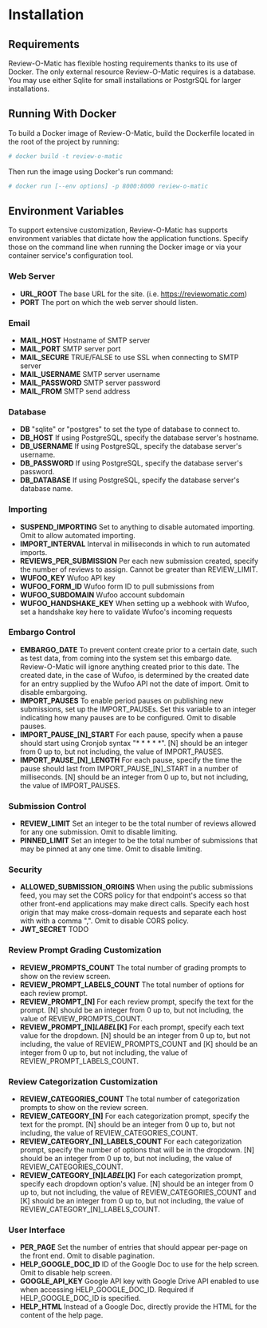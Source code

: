 # Installation

## Requirements

Review-O-Matic has flexible hosting requirements thanks to its use of Docker. The only external resource Review-O-Matic requires is a database. You may use either Sqlite for small installations or PostgrSQL for larger installations.

## Running With Docker

To build a Docker image of Review-O-Matic, build the Dockerfile located in the root of the project by running:

```bash
# docker build -t review-o-matic
```

Then run the image using Docker's run command:

```bash
# docker run [--env options] -p 8000:8000 review-o-matic
```

## Environment Variables

To support extensive customization, Review-O-Matic has supports environment variables that dictate how the application functions. Specify those on the command line when running the Docker image or via your container service's configuration tool.

### Web Server

* **URL_ROOT** The base URL for the site. (i.e. https://reviewomatic.com)
* **PORT** The port on which the web server should listen.

### Email

* **MAIL_HOST** Hostname of SMTP server
* **MAIL_PORT** SMTP server port
* **MAIL_SECURE** TRUE/FALSE to use SSL when connecting to SMTP server
* **MAIL_USERNAME** SMTP server username
* **MAIL_PASSWORD** SMTP server password
* **MAIL_FROM** SMTP send address

### Database

* **DB** "sqlite" or "postgres" to set the type of database to connect to.
* **DB_HOST** If using PostgreSQL, specify the database server's hostname.
* **DB_USERNAME** If using PostgreSQL, specify the database server's username.
* **DB_PASSWORD** If using PostgreSQL, specify the database server's password.
* **DB_DATABASE** If using PostgreSQL, specify the database server's database name.

### Importing

* **SUSPEND_IMPORTING** Set to anything to disable automated importing. Omit to allow automated importing.
* **IMPORT_INTERVAL** Interval in milliseconds in which to run automated imports.
* **REVIEWS_PER_SUBMISSION** Per each new submission created, specify the number of reviews to assign. Cannot be greater than REVIEW_LIMIT.
* **WUFOO_KEY** Wufoo API key
* **WUFOO_FORM_ID** Wufoo form ID to pull submissions from
* **WUFOO_SUBDOMAIN** Wufoo account subdomain
* **WUFOO_HANDSHAKE_KEY** When setting up a webhook with Wufoo, set a handshake key here to validate Wufoo's incoming requests

### Embargo Control

* **EMBARGO_DATE** To prevent content create prior to a certain date, such as test data, from coming into the system set this embargo date. Review-O-Matic will ignore anything created prior to this date. The created date, in the case of Wufoo, is determined by the created date for an entry supplied by the Wufoo API not the date of import.  Omit to disable embargoing.
* **IMPORT_PAUSES** To enable period pauses on publishing new submissions, set up the IMPORT_PAUSEs. Set this variable to an integer indicating how many pauses are to be configured. Omit to disable pauses.
* **IMPORT_PAUSE_[N]_START** For each pause, specify when a pause should start using Cronjob syntax "\* \* \* \* \*". [N] should be an integer from 0 up to, but not including, the value of IMPORT_PAUSES.
* **IMPORT_PAUSE_[N]_LENGTH** For each pause, specify the time the pause should last from IMPORT\_PAUSE\_[N]\_START in a number of milliseconds. [N] should be an integer from 0 up to, but not including, the value of IMPORT_PAUSES.

### Submission Control

* **REVIEW_LIMIT** Set an integer to be the total number of reviews allowed for any one submission. Omit to disable limiting.
* **PINNED_LIMIT** Set an integer to be the total number of submissions that may be pinned at any one time. Omit to disable limiting.

### Security

* **ALLOWED_SUBMISSION_ORIGINS** When using the public submissions feed, you may set the CORS policy for that endpoint's access so that other front-end applications may make direct calls. Specify each host origin that may make cross-domain requests and separate each host with with a comma ",".  Omit to disable CORS policy.
* **JWT_SECRET** TODO

### Review Prompt Grading Customization

* **REVIEW_PROMPTS_COUNT** The total number of grading prompts to show on the review screen.
* **REVIEW_PROMPT_LABELS_COUNT** The total number of options for each review prompt.
* **REVIEW_PROMPT_[N]** For each review prompt, specify the text for the prompt. [N] should be an integer from 0 up to, but not including, the value of REVIEW_PROMPTS_COUNT.
* **REVIEW_PROMPT_[N]_LABEL_[K]** For each prompt, specify each text value for the dropdown. [N] should be an integer from 0 up to, but not including, the value of REVIEW_PROMPTS_COUNT and [K] should be an integer from 0 up to, but not including, the value of REVIEW_PROMPT_LABELS_COUNT.

### Review Categorization Customization

* **REVIEW_CATEGORIES_COUNT** The total number of categorization prompts to show on the review screen.
* **REVIEW_CATEGORY_[N]** For each categorization prompt, specify the text for the prompt. [N] should be an integer from 0 up to, but not including, the value of REVIEW_CATEGORIES_COUNT.
* **REVIEW_CATEGORY_[N]_LABELS_COUNT**  For each categorization prompt, specify the number of options that will be in the dropdown. [N] should be an integer from 0 up to, but not including, the value of REVIEW_CATEGORIES_COUNT.
* **REVIEW_CATEGORY_[N]_LABEL_[K]** For each categorization prompt, specify each dropdown option's value.  [N] should be an integer from 0 up to, but not including, the value of REVIEW_CATEGORIES_COUNT and [K] should be an integer from 0 up to, but not including, the value of REVIEW_CATEGORY_[N]\_LABELS_COUNT.

### User Interface

* **PER_PAGE** Set the number of entries that should appear per-page on the front end. Omit to disable pagination.
* **HELP_GOOGLE_DOC_ID** ID of the Google Doc to use for the help screen. Omit to disable help screen.
* **GOOGLE_API_KEY** Google API key with Google Drive API enabled to use when accessing HELP_GOOGLE_DOC_ID. Required if HELP_GOOGLE_DOC_ID is specified.
* **HELP_HTML** Instead of a Google Doc, directly provide the HTML for the content of the help page.
